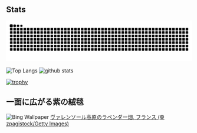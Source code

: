 ## Stats
<picture>
  <source media="(prefers-color-scheme: dark)" srcset="https://raw.githubusercontent.com/ba230t/ba230t/output/github-contribution-grid-snake-dark.svg">
  <source media="(prefers-color-scheme: light)" srcset="https://raw.githubusercontent.com/ba230t/ba230t/output/github-contribution-grid-snake.svg">
  <img alt="github contribution grid snake animation" src="https://raw.githubusercontent.com/ba230t/ba230t/output/github-contribution-grid-snake.svg">
</picture>

<p align="left">
  <img alt="Top Langs" height="150px" src="https://github-readme-stats.vercel.app/api/top-langs/?username=ba230t&layout=compact&theme=transparent" />
  <img alt="github stats" height="150px" src="https://github-readme-stats.vercel.app/api?username=ba230t&theme=transparent" />
</p>

[![trophy](https://github-profile-trophy.vercel.app/?username=ba230t&theme=transparent&column=7)](https://github.com/ryo-ma/github-profile-trophy)


<!-- Bing Wallpaper Start -->
## 一面に広がる紫の絨毯
![Bing Wallpaper](https://www.bing.com/th?id=OHR.FranceLavender_JA-JP2202328070_1920x1080.jpg&rf=LaDigue_1920x1080.jpg&pid=hp)
[ヴァレンソール高原のラベンダー畑, フランス (© zpagistock/Getty Images)](https://www.bing.com/search?q=%E3%83%B4%E3%82%A1%E3%83%AC%E3%83%B3%E3%82%BD%E3%83%BC%E3%83%AB%E9%AB%98%E5%8E%9F%E3%81%AE%E3%83%A9%E3%83%99%E3%83%B3%E3%83%80%E3%83%BC%E7%95%91%2c+%E3%83%95%E3%83%A9%E3%83%B3%E3%82%B9&form=hpcapt&filters=HpDate%3a%2220250716_1500%22)
<!-- Bing Wallpaper End -->
